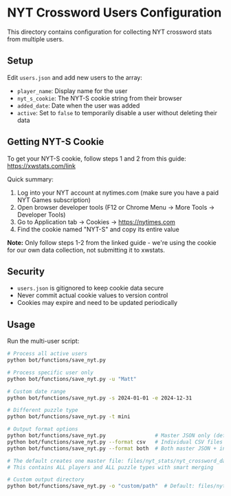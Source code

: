 # NYT Crossword Users Configuration

This directory contains configuration for collecting NYT crossword stats from multiple users.

## Setup

Edit `users.json` and add new users to the array:
   - `player_name`: Display name for the user
   - `nyt_s_cookie`: The NYT-S cookie string from their browser
   - `added_date`: Date when the user was added
   - `active`: Set to `false` to temporarily disable a user without deleting their data

## Getting NYT-S Cookie

To get your NYT-S cookie, follow steps 1 and 2 from this guide: https://xwstats.com/link

Quick summary:
1. Log into your NYT account at nytimes.com (make sure you have a paid NYT Games subscription)
2. Open browser developer tools (F12 or Chrome Menu → More Tools → Developer Tools)
3. Go to Application tab → Cookies → https://nytimes.com
4. Find the cookie named "NYT-S" and copy its entire value

**Note:** Only follow steps 1-2 from the linked guide - we're using the cookie for our own data collection, not submitting it to xwstats.

## Security

- `users.json` is gitignored to keep cookie data secure
- Never commit actual cookie values to version control
- Cookies may expire and need to be updated periodically

## Usage

Run the multi-user script:

```bash
# Process all active users
python bot/functions/save_nyt.py

# Process specific user only
python bot/functions/save_nyt.py -u "Matt"

# Custom date range
python bot/functions/save_nyt.py -s 2024-01-01 -e 2024-12-31

# Different puzzle type
python bot/functions/save_nyt.py -t mini

# Output format options
python bot/functions/save_nyt.py                # Master JSON only (default)
python bot/functions/save_nyt.py --format csv   # Individual CSV files by user/date
python bot/functions/save_nyt.py --format both  # Both master JSON + individual CSVs

# The default creates one master file: files/nyt_stats/nyt_crossword_data.json
# This contains ALL players and ALL puzzle types with smart merging

# Custom output directory
python bot/functions/save_nyt.py -o "custom/path"  # Default: files/nyt_stats/
``` 
